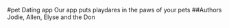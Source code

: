 #pet Dating app
Our app puts playdares in the paws of your pets
##Authors
Jodie, Allen, Elyse and the Don